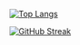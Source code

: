[![Top Langs](https://github-readme-stats.vercel.app/api/top-langs/?username=henryikoh&layout=compact)](https://github.com/anuraghazra/github-readme-stats)

[![GitHub Streak](http://github-readme-streak-stats.herokuapp.com?user=henryikoh&date_format=M%20j%5B%2C%20Y%5D)](https://git.io/streak-stats)
